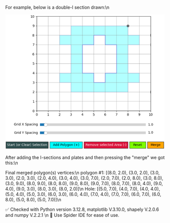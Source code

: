 For example, below is a double-I section drawn:\n

<img src="https://github.com/YoungYar/SectCAD/blob/master/double-I_section.png?raw=true" alt="Double-I section" width="600"/>

After adding the I-sections and plates and then pressing the "merge" we got this:\n

Final merged polygon(s) vertices:\n
polygon #1:  [(8.0, 2.0), (3.0, 2.0), (3.0, 3.0), (2.0, 3.0), (2.0, 4.0), (3.0, 4.0), (3.0, 7.0), (2.0, 7.0), (2.0, 8.0), (3.0, 8.0), (3.0, 9.0), (8.0, 9.0), (8.0, 8.0), (9.0, 8.0), (9.0, 7.0), (8.0, 7.0), (8.0, 4.0), (9.0, 4.0), (9.0, 3.0), (8.0, 3.0), (8.0, 2.0)]\n
Hole:  [(5.0, 7.0), (4.0, 7.0), (4.0, 4.0), (5.0, 4.0), (5.0, 3.0), (6.0, 3.0), (6.0, 4.0), (7.0, 4.0), (7.0, 7.0), (6.0, 7.0), (6.0, 8.0), (5.0, 8.0), (5.0, 7.0)]\n



✅ Checked with Python version 3.12.8, matplotlib V.3.10.0, shapely V.2.0.6 and numpy V.2.2.1 \n
🔷 Use Spider IDE for ease of use.
